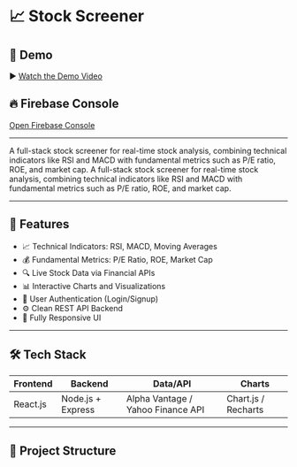 
# 📈 Stock Screener

## 🎥 Demo
▶ [Watch the Demo Video](https://drive.google.com/file/d/1NyCJnNXQW5MLRadt52dZItlwYAkvRf_Z/view?usp=drivesdk)

## 🔥 Firebase Console
[Open Firebase Console](https://console.firebase.google.com/u/0/project/finsight-7b199/firestore/databases/-default-/data/~2Fwatchlists~2F2eUSzbUi0SZGaZK3aWzo3ge5Oxi2?view=panel-view&query=1%7CLIM%7C3%2F100&scopeType=collection&scopeName=%2Fstocks)

---

A full-stack stock screener for real-time stock analysis, combining technical indicators like RSI and MACD with fundamental metrics such as P/E ratio, ROE, and market cap.
A full-stack stock screener for real-time stock analysis, combining technical indicators like RSI and MACD with fundamental metrics such as P/E ratio, ROE, and market cap.

---

## 🚀 Features

- 📈 Technical Indicators: RSI, MACD, Moving Averages
- 💰 Fundamental Metrics: P/E Ratio, ROE, Market Cap
- 🔍 Live Stock Data via Financial APIs
- 📊 Interactive Charts and Visualizations
- 👤 User Authentication (Login/Signup)
- ⚙️ Clean REST API Backend
- 📱 Fully Responsive UI

---

## 🛠️ Tech Stack

| Frontend  | Backend   | Data/API        | Charts       |
|-----------|-----------|------------------|---------------|
| React.js  | Node.js + Express | Alpha Vantage / Yahoo Finance API | Chart.js / Recharts |

---

## 📁 Project Structure



